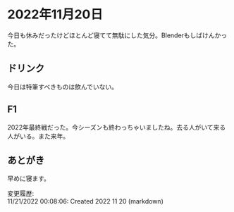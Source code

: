 # 2022年11月20日

今日も休みだったけどほとんど寝てて無駄にした気分。Blenderもしばけんかった。

## ドリンク

今日は特筆すべきものは飲んでいない。

## F1

2022年最終戦だった。今シーズンも終わっちゃいましたね。去る人がいて来る人がいる。また来年。

## あとがき

早めに寝ます。

変更履歴:  
11/21/2022 00:08:06: Created 2022 11 20 (markdown)  
